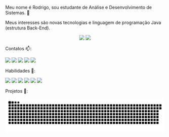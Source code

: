 Meu nome é Rodrigo, sou estudante de Análise e Desenvolvimento de Sistemas. :wave: 

Meus interesses são novas tecnologias e linguagem de programação Java (estrutura Back-End).

<div align="center">
  <img height="180em" src="https://github-readme-stats.vercel.app/api?username=rodrigoscalon&theme=vision-friendly-dark&show_icons=true"/>
  <img height="180em" src="https://github-readme-stats.vercel.app/api/top-langs/?username=rodrigoscalon&layout=compact"/>
</div>
 
Contatos 📫:
  <div> 
  
  <a href = "mailto:rodrigoscalon@gmail.com"><img src="https://img.shields.io/badge/-Gmail-%23333?style=for-the-badge&logo=gmail&logoColor=white" target="_blank"></a>
  <a href="https://www.linkedin.com/in/rodrigo-scalon-b20713b1" target="_blank"><img src="https://img.shields.io/badge/-LinkedIn-%230077B5?style=for-the-badge&logo=linkedin&logoColor=white" target="_blank"></a> 
  <a href="https://wa.me/5551997757026?text=Olá,%20meu%20amigo!" target="_blank"><img src="https://img.shields.io/badge/WhatsApp-25D366?style=for-the-badge&logo=whatsapp&logoColor=white"></a> 
  <a href="https://discord.gg/Rodrigo Scalon#7222" target="_blank"><img src="https://img.shields.io/badge/Discord-7289DA?style=for-the-badge&logo=discord&logoColor=white" target="_blank"></a> 
  <a href="https://instagram.com/rodrigoscalon" target="_blank"><img src="https://img.shields.io/badge/-Instagram-%23E4405F?style=for-the-badge&logo=instagram&logoColor=white" target="_blank"></a>
    
</div>

Habilidades 🏁:
<div>
<img src = "https://img.shields.io/badge/Java-ED8B00?style=for-the-badge&logo=java&logoColor=white"/>
<img src = "https://img.shields.io/badge/Spring-6DB33F?style=for-the-badge&logo=spring&logoColor=white"/>
<img src = "https://img.shields.io/badge/MySQL-00000F?style=for-the-badge&logo=mysql&logoColor=white"/>
<img src = "https://img.shields.io/badge/PostgreSQL-316192?style=for-the-badge&logo=postgresql&logoColor=white"/>
<img src = "https://img.shields.io/badge/MongoDB-4EA94B?style=for-the-badge&logo=mongodb&logoColor=white"/>
<img src = "https://img.shields.io/badge/Heroku-430098?style=for-the-badge&logo=heroku&logoColor=white"/>

</div>

Projetos 🚧:


![snake gif](https://github.com/rodrigoscalon/rodrigoscalon/blob/output/github-contribution-grid-snake.svg)
  
  
